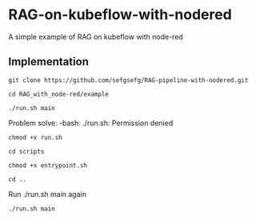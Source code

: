# RAG-on-kubeflow-with-nodered
A simple example of RAG on kubeflow with node-red

## Implementation

```
git clone https://github.com/sefgsefg/RAG-pipeline-with-nodered.git
```

```
cd RAG_with_node-red/example
```

```
./run.sh main
```

Problem solve: -bash: ./run.sh: Permission denied
```
chmod +x run.sh
```

```
cd scripts
```

```
chmod +x entrypoint.sh
```

```
cd ..
```
Run ./run.sh main again
```
./run.sh main
```
